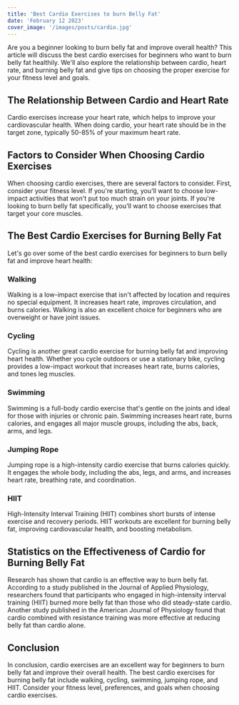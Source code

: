 ```yaml
---
title: 'Best Cardio Exercises to burn Belly Fat'
date: 'February 12 2023'
cover_image: '/images/posts/cardio.jpg'
---
```


Are you a beginner looking to burn belly fat and improve overall health? This article will discuss the best cardio exercises for beginners who want to burn belly fat healthily. We'll also explore the relationship between cardio, heart rate, and burning belly fat and give tips on choosing the proper exercise for your fitness level and goals.

## The Relationship Between Cardio and Heart Rate
Cardio exercises increase your heart rate, which helps to improve your cardiovascular health. When doing cardio, your heart rate should be in the target zone, typically 50-85% of your maximum heart rate. 

## Factors to Consider When Choosing Cardio Exercises
When choosing cardio exercises, there are several factors to consider. First, consider your fitness level. If you're starting, you'll want to choose low-impact activities that won't put too much strain on your joints. If you're looking to burn belly fat specifically, you'll want to choose exercises that target your core muscles.


## The Best Cardio Exercises for Burning Belly Fat
Let's go over some of the best cardio exercises for beginners to burn belly fat and improve heart health:

### Walking
Walking is a low-impact exercise that isn't affected by location and requires no special equipment. It increases heart rate, improves circulation, and burns calories. Walking is also an excellent choice for beginners who are overweight or have joint issues.

### Cycling
Cycling is another great cardio exercise for burning belly fat and improving heart health. Whether you cycle outdoors or use a stationary bike, cycling provides a low-impact workout that increases heart rate, burns calories, and tones leg muscles.

### Swimming
Swimming is a full-body cardio exercise that's gentle on the joints and ideal for those with injuries or chronic pain. Swimming increases heart rate, burns calories, and engages all major muscle groups, including the abs, back, arms, and legs.

### Jumping Rope
Jumping rope is a high-intensity cardio exercise that burns calories quickly. It engages the whole body, including the abs, legs, and arms, and increases heart rate, breathing rate, and coordination.

### HIIT
High-Intensity Interval Training (HIIT) combines short bursts of intense exercise and recovery periods. HIIT workouts are excellent for burning belly fat, improving cardiovascular health, and boosting metabolism.


## Statistics on the Effectiveness of Cardio for Burning Belly Fat
Research has shown that cardio is an effective way to burn belly fat. According to a study published in the Journal of Applied Physiology, researchers found that participants who engaged in high-intensity interval training (HIIT) burned more belly fat than those who did steady-state cardio. Another study published in the American Journal of Physiology found that cardio combined with resistance training was more effective at reducing belly fat than cardio alone.


## Conclusion
In conclusion, cardio exercises are an excellent way for beginners to burn belly fat and improve their overall health. The best cardio exercises for burning belly fat include walking, cycling, swimming, jumping rope, and HIIT. Consider your fitness level, preferences, and goals when choosing cardio exercises. 

